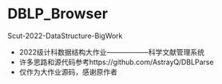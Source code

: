 # DBLP_Browser
Scut-2022-DataStructure-BigWork
- 2022级计科数据结构大作业——————科学文献管理系统
- 许多思路和源代码参考https://github.com/AstrayQ/DBLParse
- 仅作为大作业源码，感谢原作者
